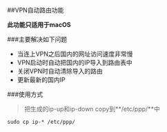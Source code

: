 ##VPN自动路由功能

**此功能只适用于macOS**

###主要解决如下问题

* 当连上VPN之后国内的网址访问速度非常慢
* VPN启动时自动把国内的IP导入到路由表中
* 关闭VPN时自动清除导入的路由
* 更新最新的国内IP

###使用方式

> 把生成的ip-up和ip-down copy到**/etc/ppp/**中

`sudo cp ip-* /etc/ppp/`